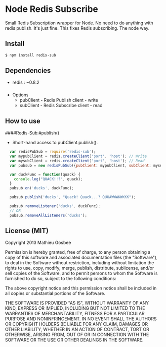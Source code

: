 Node Redis Subscribe
=================

Small Redis Subscription wrapper for Node.
No need to do anything with redis publish. It's just fine.
This fixes Redis subscribing. The node way.

## Install
```bash
$ npm install redis-sub
```

## Dependencies
  - redis : ~0.8.2

###
  - Options
    - pubClient - Redis Publish client - write
    - subClient - Redis Subscribe client - read

## How to use

####Redis-Sub:#publish()
  - Short-hand access to pubClient.publish().

```javascript
  var redisPubSub = require('redis-sub');
  var mypubClient = redis.createClient('port', 'host'); // Write
  var mysubClient = redis.createClient('port', 'host'); // Read
  var pubsub = new redisPubSub({pubClient: mypubClient, subClient: mysubClient});

  var duckFunc = function(quack) {
    console.log("QUACK!!?", quack);
  }
  pubsub.on('ducks', duckFunc);

  pubsub.publish('ducks', "Quack! Quack...? QUUAWWWKWKKK");

  pubsub.removeListener('ducks', duckFunc);
  // OR
  pubsub.removeAllListeners('ducks');
```

## License (MIT)

Copyright 2013 Mathieu Gosbee

Permission is hereby granted, free of charge, to any person obtaining
a copy of this software and associated documentation files (the
"Software"), to deal in the Software without restriction, including
without limitation the rights to use, copy, modify, merge, publish,
distribute, sublicense, and/or sell copies of the Software, and to
permit persons to whom the Software is furnished to do so, subject to
the following conditions:

The above copyright notice and this permission notice shall be
included in all copies or substantial portions of the Software.

THE SOFTWARE IS PROVIDED "AS IS", WITHOUT WARRANTY OF ANY KIND,
EXPRESS OR IMPLIED, INCLUDING BUT NOT LIMITED TO THE WARRANTIES OF
MERCHANTABILITY, FITNESS FOR A PARTICULAR PURPOSE AND
NONINFRINGEMENT. IN NO EVENT SHALL THE AUTHORS OR COPYRIGHT HOLDERS BE
LIABLE FOR ANY CLAIM, DAMAGES OR OTHER LIABILITY, WHETHER IN AN ACTION
OF CONTRACT, TORT OR OTHERWISE, ARISING FROM, OUT OF OR IN CONNECTION
WITH THE SOFTWARE OR THE USE OR OTHER DEALINGS IN THE SOFTWARE.